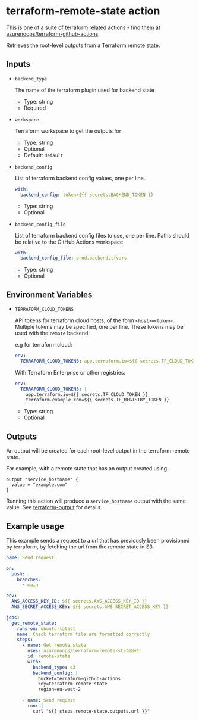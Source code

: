 # terraform-remote-state action

This is one of a suite of terraform related actions - find them at [azurenoops/terraform-github-actions](https://github.com/azurenoops/terraform-github-actions).

Retrieves the root-level outputs from a Terraform remote state.

## Inputs

* `backend_type`

  The name of the terraform plugin used for backend state

  - Type: string
  - Required

* `workspace`

  Terraform workspace to get the outputs for

  - Type: string
  - Optional
  - Default: `default`

* `backend_config`

  List of terraform backend config values, one per line.

  ```yaml
  with:
    backend_config: token=${{ secrets.BACKEND_TOKEN }}
  ```

  - Type: string
  - Optional

* `backend_config_file`

  List of terraform backend config files to use, one per line.
  Paths should be relative to the GitHub Actions workspace

  ```yaml
  with:
    backend_config_file: prod.backend.tfvars
  ```

  - Type: string
  - Optional

## Environment Variables

* `TERRAFORM_CLOUD_TOKENS`

  API tokens for terraform cloud hosts, of the form `<host>=<token>`. Multiple tokens may be specified, one per line.
  These tokens may be used with the `remote` backend.

  e.g for terraform cloud:
  ```yaml
  env:
    TERRAFORM_CLOUD_TOKENS: app.terraform.io=${{ secrets.TF_CLOUD_TOKEN }}
  ```

  With Terraform Enterprise or other registries:
  ```yaml
  env:
    TERRAFORM_CLOUD_TOKENS: |
      app.terraform.io=${{ secrets.TF_CLOUD_TOKEN }}
      terraform.example.com=${{ secrets.TF_REGISTRY_TOKEN }}
  ```

  - Type: string
  - Optional

## Outputs

An output will be created for each root-level output in the terraform remote state.

For example, with a remote state that has an output created using:
```hcl
output "service_hostname" {
  value = "example.com"
}
```
Running this action will produce a `service_hostname` output with the same value.
See [terraform-output](https://github.com/azurenoops/terraform-github-actions/tree/main/terraform-output) for details.

## Example usage

This example sends a request to a url that has previously been provisioned by terraform, by fetching the url from the remote state in S3.

```yaml
name: Send request

on:
  push:
    branches:
      - main

env:
  AWS_ACCESS_KEY_ID: ${{ secrets.AWS_ACCESS_KEY_ID }}
  AWS_SECRET_ACCESS_KEY: ${{ secrets.AWS_SECRET_ACCESS_KEY }}

jobs:
  get_remote_state:
    runs-on: ubuntu-latest
    name: Check terraform file are formatted correctly
    steps:
      - name: Get remote state
        uses: azurenoops/terraform-remote-state@v1
        id: remote-state
        with:
          backend_type: s3
          backend_config: |
            bucket=terraform-github-actions
            key=terraform-remote-state
            region=eu-west-2

      - name: Send request
        run: |
          curl "${{ steps.remote-state.outputs.url }}"
```

